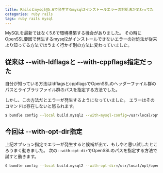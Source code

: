 ```yaml
---
title: Railsとmysql@5.6で発生するmysql2インストールエラーの対処法が変わってた
categories: ruby rails
tags: ruby rails mysql
---
```

MySQLを最新ではなく5.6で環境構築する機会がありました。
その時にOpenSSL要因で発生するmysql2がインストールできないエラーの対処法が従来より知ってる方法ではうまく行かず別の方法に変わっていました。

## 従来は --with-ldflagsと --with-cppflags指定だった

自分が知っている方法はldflagsとcppflagsでOpenSSLのヘッダーファイル群のパスとライブラリファイル群のパスを指定する方法でした。

しかし、この方法だとエラーが発生するようになっていました。
エラーはそのコマンドは存在しないと怒られます。

```sh
$ bundle config --local build.mysql2 --with-mysql-config=/usr/local/opt/mysql@5.6/bin/mysql_config --with-ldflags=-L/usr/local/opt/openssl/lib --with-cppflags=-I/usr/local/opt/openssl/include
```

## 今回は --with-opt-dir指定

上記オプション指定でエラーが発生すると候補が出て、もしやと思い試したところうまく動きました。
次の`--with-opt-dir`でOpenSSLのパスを指定する方法で試すと動きます。

```sh
$ bundle config --local build.mysql2 --with-opt-dir=/usr/local/opt/openssl
```
